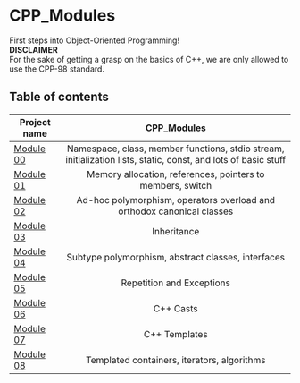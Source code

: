 # CPP_Modules
First steps into Object-Oriented Programming!<br>
**DISCLAIMER**<br>For the sake of getting a grasp on the basics of C++, we are only allowed to use the CPP-98 standard.

## Table of contents

| Project name |                                                   CPP_Modules                                                  |
|--------------|:--------------------------------------------------------------------------------------------------------------:|
| [Module 00](module00/subject.pdf)    | Namespace, class, member functions, stdio stream, initialization lists, static, const, and lots of basic stuff |
| [Module 01](module01/subject.pdf)    |                           Memory allocation, references, pointers to members, switch                           |
| [Module 02](module02/subject.pdf)    |                     Ad-hoc polymorphism, operators overload and orthodox canonical classes                     |
| [Module 03](module03/subject.pdf)    |                                                   Inheritance                                                  |
| [Module 04](module04/subject.pdf)    |                               Subtype polymorphism, abstract classes, interfaces                               |
| [Module 05](module05/subject.pdf)    |                                            Repetition and Exceptions                                           |
| [Module 06](module06/subject.pdf)    |                                                    C++ Casts                                                   |
| [Module 07](module07/subject.pdf)    |                                                  C++ Templates                                                 |
| [Module 08](module08/subject.pdf)    |                                   Templated containers, iterators, algorithms                                  |
